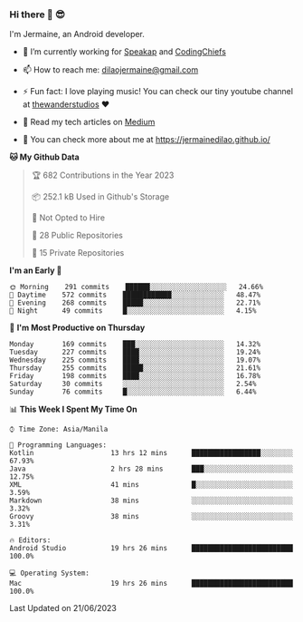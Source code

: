 ### Hi there 👋 😎
I'm Jermaine, an Android developer.

- 🔭 I’m currently working for [Speakap](https://www.speakap.com/) and [CodingChiefs](https://codingchiefs.com/en/)

- 📫 How to reach me: dilaojermaine@gmail.com

- ⚡ Fun fact: I love playing music! You can check our tiny youtube channel at [thewanderstudios](https://www.youtube.com/thewanderstudios) ♥️

- 📖 Read my tech articles on [Medium](https://jermainedilao.medium.com/)

- 👀 You can check more about me at https://jermainedilao.github.io/

<!--
**jermainedilao/jermainedilao** is a ✨ _special_ ✨ repository because its `README.md` (this file) appears on your GitHub profile.

Here are some ideas to get you started:

- 🔭 I’m currently working on ...
- 🌱 I’m currently learning ...
- 👯 I’m looking to collaborate on ...
- 🤔 I’m looking for help with ...
- 💬 Ask me about ...
- 📫 How to reach me: ...
- 😄 Pronouns: ...
- ⚡ Fun fact: ...
-->

<!--START_SECTION:waka-->
**🐱 My Github Data** 

> 🏆 682 Contributions in the Year 2023
 > 
> 📦 252.1 kB Used in Github's Storage 
 > 
> 🚫 Not Opted to Hire
 > 
> 📜 28 Public Repositories 
 > 
> 🔑 15 Private Repositories  
 > 
**I'm an Early 🐤** 

```text
🌞 Morning    291 commits    ██████░░░░░░░░░░░░░░░░░░░   24.66% 
🌆 Daytime    572 commits    ████████████░░░░░░░░░░░░░   48.47% 
🌃 Evening    268 commits    █████░░░░░░░░░░░░░░░░░░░░   22.71% 
🌙 Night      49 commits     █░░░░░░░░░░░░░░░░░░░░░░░░   4.15%

```
📅 **I'm Most Productive on Thursday** 

```text
Monday       169 commits    ███░░░░░░░░░░░░░░░░░░░░░░   14.32% 
Tuesday      227 commits    ████░░░░░░░░░░░░░░░░░░░░░   19.24% 
Wednesday    225 commits    ████░░░░░░░░░░░░░░░░░░░░░   19.07% 
Thursday     255 commits    █████░░░░░░░░░░░░░░░░░░░░   21.61% 
Friday       198 commits    ████░░░░░░░░░░░░░░░░░░░░░   16.78% 
Saturday     30 commits     ░░░░░░░░░░░░░░░░░░░░░░░░░   2.54% 
Sunday       76 commits     █░░░░░░░░░░░░░░░░░░░░░░░░   6.44%

```


📊 **This Week I Spent My Time On** 

```text
⌚︎ Time Zone: Asia/Manila

💬 Programming Languages: 
Kotlin                   13 hrs 12 mins      █████████████████░░░░░░░░   67.93% 
Java                     2 hrs 28 mins       ███░░░░░░░░░░░░░░░░░░░░░░   12.75% 
XML                      41 mins             █░░░░░░░░░░░░░░░░░░░░░░░░   3.59% 
Markdown                 38 mins             ░░░░░░░░░░░░░░░░░░░░░░░░░   3.32% 
Groovy                   38 mins             ░░░░░░░░░░░░░░░░░░░░░░░░░   3.31%

🔥 Editors: 
Android Studio           19 hrs 26 mins      █████████████████████████   100.0%

💻 Operating System: 
Mac                      19 hrs 26 mins      █████████████████████████   100.0%

```


 Last Updated on 21/06/2023
<!--END_SECTION:waka-->

